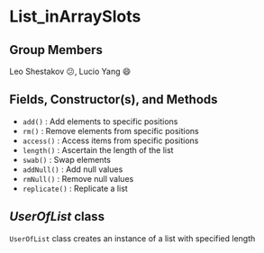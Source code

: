 # List_inArraySlots
## Group Members
Leo Shestakov :confused:, Lucio Yang :smile:
## Fields, Constructor(s), and Methods
- `add()` : Add elements to specific positions
- `rm()` : Remove elements from specific positions
- `access()` : Access items from specific positions
- `length()` : Ascertain the length of the list
- `swab()` : Swap elements
- `addNull()` : Add null values
- `rmNull()` : Remove null values
- `replicate()` : Replicate a list
## *UserOfList* class
`UserOfList` class creates an instance of a list with specified length
